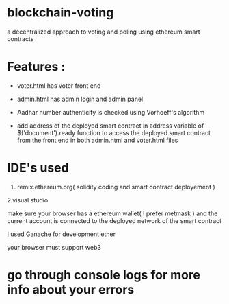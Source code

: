 # blockchain-voting
 a decentralized approach to voting and poling using ethereum smart contracts
 
 
# Features :
 - voter.html has voter front end
 
 - admin.html has admin login and admin panel
 
 - Aadhar number authenticity is checked using Vorhoeff's algorithm
 
 - add address of the deployed smart contract in address variable of $('document').ready function to access the deployed smart contract from the front end in both admin.html and  voter.html files
 
 
 # IDE's used
 1. remix.ethereum.org( solidity coding and smart contract deployement )
 
 2.visual studio
 
 
 make sure your browser has a ethereum wallet( I prefer metmask ) and the current account is connected to the deployed network of the smart contract
 
 
 I used Ganache for development ether
 
 
 your browser must support web3
 
 
 # go through console logs for more info about your errors 
